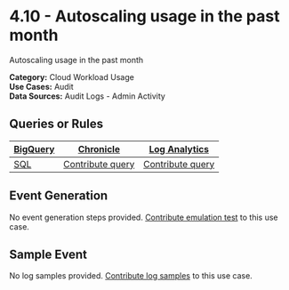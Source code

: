 # 4.10 - Autoscaling usage in the past month
Autoscaling usage in the past month


**Category:** Cloud Workload Usage
</br>
**Use Cases:** Audit
</br>
**Data Sources:** Audit Logs - Admin Activity
</br>



## Queries or Rules
[BigQuery](https://cloud.google.com/bigquery/) | [Chronicle](https://chronicle.security/) | [Log Analytics](https://cloud.google.com/logging/docs/log-analytics)
--- | --- | ---
[SQL](../../backends/bigquery/sql/4_10_autoscaling_usage_frequency.sql) | [Contribute query](../../CONTRIBUTING.md) | [Contribute query](../../CONTRIBUTING.md)

## Event Generation
No event generation steps provided. [Contribute emulation test](../../CONTRIBUTING.md) to this use case.

## Sample Event
No log samples provided. [Contribute log samples](../../CONTRIBUTING.md) to this use case.

